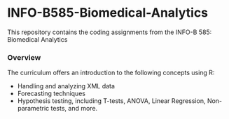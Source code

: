 # INFO-B585-Biomedical-Analytics
This repository contains the coding assignments from the INFO-B 585: Biomedical Analytics

### Overview
The curriculum offers an introduction to the following concepts using R:
- Handling and analyzing XML data
- Forecasting techniques
- Hypothesis testing, including T-tests, ANOVA, Linear Regression, Non-parametric tests, and more.
